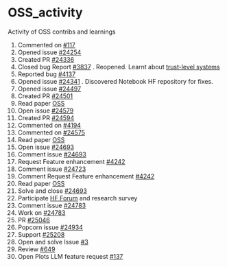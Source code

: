 # OSS_activity
Activity of OSS contribs and learnings

1. Commented on [#117](https://github.com/jessevig/bertviz/issues/117)
2. Opened issue [#24254](https://github.com/huggingface/transformers/issues/24254)
3. Created PR [#24336](https://github.com/huggingface/transformers/pull/24336) 
4. Closed bug Report [#3837](https://github.com/iterative/vscode-dvc/issues/3837) . Reopened. Learnt about [trust-level systems](https://blog.discourse.org/2018/06/understanding-discourse-trust-levels/)
5. Reported bug [#4137](https://github.com/iterative/vscode-dvc/pull/4137)
6. Opened issue [#24341](https://github.com/huggingface/transformers/issues/24341) . Discovered Notebook HF repository for fixes.
7. Opened issue [#24497](https://github.com/huggingface/transformers/issues/24497)
8. Created PR [#24501](https://github.com/huggingface/transformers/pull/24501)
9. Read paper [OSS](https://arxiv.org/abs/2306.05548)
10. Open issue [#24579](https://github.com/huggingface/transformers/issues/24579)
11. Created PR [#24594](https://github.com/huggingface/transformers/pull/24594)
12. Commented on [#4194](https://github.com/iterative/vscode-dvc/issues/4194)
13. Commented on [#24575](https://github.com/huggingface/transformers/issues/24575)
14. Read paper [OSS](https://arxiv.org/pdf/2101.10291.pdf)
15. Open issue [#24693](https://github.com/huggingface/transformers/issues/24693)
16. Comment issue [#24693](https://github.com/huggingface/transformers/issues/24693#issuecomment-1625263256)
17. Request Feature enhancement [#4242](https://github.com/iterative/vscode-dvc/issues/4242)
18. Comment issue [#24723](https://github.com/huggingface/transformers/issues/24723)
19. Comment Request Feature enhancement [#4242](https://github.com/iterative/vscode-dvc/issues/4242)
20. Read paper [OSS](https://openaccess.city.ac.uk/id/eprint/5955/1/ContentServer_%281%29.pdf)
21. Solve and close [#24693](https://github.com/huggingface/transformers/issues/24693)
22. Participate [HF Forum](https://discuss.huggingface.co/t/join-ai-research-survey-and-stand-a-chance-to-win-a-gift-card-by-polytechnique-montreals-swat-lab/46448/5) and research survey
23. Comment issue [#24783](https://github.com/huggingface/transformers/issues/24783)
24. Work on [#24783](https://github.com/huggingface/transformers/issues/24783)
25. PR [#25046](https://github.com/huggingface/transformers/pull/25046)
26. Popcorn issue [#24934](https://github.com/huggingface/transformers/issues/24934)
27. Support [#25208](https://github.com/huggingface/transformers/issues/25208)
28. Open and solve Issue [#3](https://github.com/SoyGema/The-Lord-of-The-Words-The-two-frameworks/issues/3)
29. Review [#649](https://github.com/iterative/dvclive/pull/649)
30. Open Plots LLM feature request [#137](https://github.com/iterative/dvc-render/issues/137)

